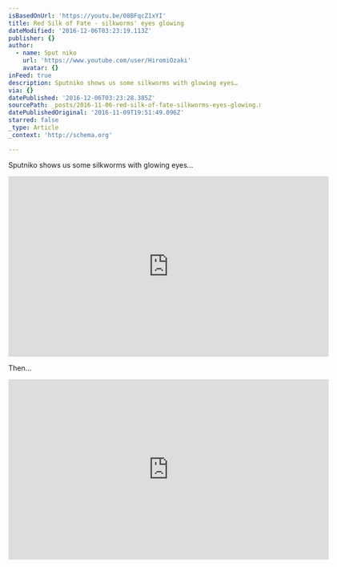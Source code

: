 ```yaml
---
isBasedOnUrl: 'https://youtu.be/08BFqcZ1xYI'
title: Red Silk of Fate - silkworms' eyes glowing
dateModified: '2016-12-06T03:23:19.113Z'
publisher: {}
author:
  - name: Sput niko
    url: 'https://www.youtube.com/user/HiromiOzaki'
    avatar: {}
inFeed: true
description: Sputniko shows us some silkworms with glowing eyes…
via: {}
datePublished: '2016-12-06T03:23:28.385Z'
sourcePath: _posts/2016-11-06-red-silk-of-fate-silkworms-eyes-glowing.md
datePublishedOriginal: '2016-11-09T19:51:49.096Z'
starred: false
_type: Article
_context: 'http://schema.org'

---
```

Sputniko shows us some silkworms with glowing eyes...

<iframe src="https://cdn.embedly.com/widgets/media.html?src=https%3A%2F%2Fwww.youtube.com%2Fembed%2FMgUM9pHoPt4%3Ffeature%3Doembed&amp;url=http%3A%2F%2Fwww.youtube.com%2Fwatch%3Fv%3DMgUM9pHoPt4&amp;image=https%3A%2F%2Fi.ytimg.com%2Fvi%2FMgUM9pHoPt4%2Fhqdefault.jpg&amp;key=b7d04c9b404c499eba89ee7072e1c4f7&amp;type=text%2Fhtml&amp;schema=youtube" width="640" height="360" scrolling="no" frameborder="0" allowfullscreen="" style=""></iframe>

Then...

<iframe src="https://cdn.embedly.com/widgets/media.html?src=https%3A%2F%2Fwww.youtube.com%2Fembed%2F08BFqcZ1xYI%3Ffeature%3Doembed&amp;url=http%3A%2F%2Fwww.youtube.com%2Fwatch%3Fv%3D08BFqcZ1xYI&amp;image=https%3A%2F%2Fi.ytimg.com%2Fvi%2F08BFqcZ1xYI%2Fhqdefault.jpg&amp;key=b7d04c9b404c499eba89ee7072e1c4f7&amp;type=text%2Fhtml&amp;schema=youtube" width="640" height="360" scrolling="no" frameborder="0" allowfullscreen="" style=""></iframe>